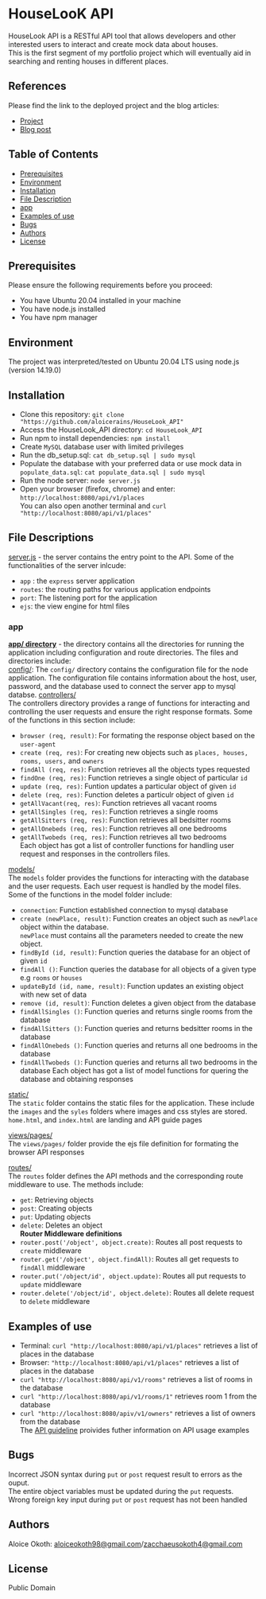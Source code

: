 # HouseLooK API    
HouseLook API is a RESTful API tool that allows developers and other interested users to interact and create mock data about houses.    
This is the first segment of my portfolio project which will eventually aid in searching and renting houses in different places. 
## References
Please find the link to the deployed project and the blog articles:
* [Project](https://web-02.onezacchaeus.tech/api/v1)   
* [Blog post](https://medium.com/@zacchaeusokoth4/houselook-api-cd31acb58d4)  

## Table of Contents
* [Prerequisites](#prere)
* [Environment](#env)
* [Installation](#install)
* [File Description](#fd)
* [app](#app)
* [Examples of use](#examples)
* [Bugs](#bugs)
* [Authors](#auth)
* [License](#license)

<a name="prere"></a>
## Prerequisites    
Please ensure the following requirements before you proceed:    
* You have Ubuntu 20.04 installed in your machine
* You have node.js installed
* You have npm manager

<a name="env"></a>
## Environment
The project was interpreted/tested on Ubuntu 20.04 LTS using node.js (version 14.19.0)    

<a name="install"></a>
## Installation    
* Clone this repository: `git clone "https://github.com/aloicerains/HouseLook_API"`
* Access the HouseLook_API directory: `cd HouseLook_API`
* Run npm to install dependencies: `npm install`
* Create `MySQL` database user with limited privileges
* Run the db_setup.sql: `cat db_setup.sql | sudo mysql`  
* Populate the database with your preferred data or use mock data in `populate_data.sql`: `cat populate_data.sql | sudo mysql`  
* Run the node server: `node server.js`
* Open your browser (firefox, chrome) and enter: `http://localhost:8080/api/v1/places`   
You can also open another terminal and `curl "http://localhost:8080/api/v1/places"`   

<a name="fd"></a>
## File Descriptions
[server.js](https://github.com/aloicerains/HouseLook_API/blob/master/server.js) - the server contains the entry point to the API. Some of the functionalities of the server inlcude:   
* `app` : the `express` server application
* `routes`: the routing paths for various application endpoints
* `port`: The listening port for the application
* `ejs`: the view engine for html files

<a name="app"></a>
### app
[**app/ directory**](https://github.com/aloicerains/HouseLook_API/tree/master/app) - the directory contains all the directories for running the application including configuration and route directories. The files and directories include:  
[config/](https://github.com/aloicerains/HouseLook_API/tree/master/app/config):
The `config/` directory contains the configuration file for the node application. The configuration file contains information about the host, user, password, and the database used to connect the server app to mysql databse.
[controllers/](https://github.com/aloicerains/HouseLook_API/tree/master/app/controllers)    
The controllers directory provides a range of functions for interacting and controlling the user requests and ensure the right response formats. Some of the functions in this section include:
* `browser (req, result)`: For formating the response object based on the `user-agent`
* `create (req, res)`: For creating new objects such as `places, houses, rooms, users,` and `owners`
* `findAll (req, res)`: Function retrieves all the objects types requested
* `findOne (req, res)`: Function retrieves a single object of particular `id`
* `update (req, res)`: Funtion updates a particular object of given `id`
* `delete (req, res)`: Function deletes a particulr object of given `id`
* `getAllVacant(req, res)`: Function retrieves all vacant rooms
* `getAllSingles (req, res)`: Function retrieves a single rooms
* `getAllSitters (req, res)`: Function retrieves all bedsitter rooms
* `getAllOnebeds (req, res)`: Function retrieves all one bedrooms 
* `getAllTwobeds (req, res)`: Function retrieves all two bedrooms    
Each object has got a list of controller functions for handling user request and responses in the controllers files.

[models/](https://github.com/aloicerains/HouseLook_API/tree/master/app/models)     
The `models` folder provides the functions for interacting with the database and the user requests. Each user request is handled by the model files. Some of the functions in the model folder include:
* `connection`: Function established connection to mysql database
* `create (newPlace, result)`: Function creates an object such as  `newPlace` object within the database.   
`newPlace` must contains all the parameters needed to create the new object.
* `findById (id, result)`: Function queries the database for an object of given `id`
* `findAll ()`: Function queries the database for all objects of a given type e.g `rooms` or `houses`
* `updateById (id, name, result)`: Function updates an existing object with new set of data
* `remove (id, result)`: Function deletes a given object from the database
* `findAllSingles ()`: Function queries and returns single rooms from the database
* `findAllSitters ()`: Function queries and returns bedsitter rooms in the database
* `findAllOnebeds ()`: Function queries and returns all one bedrooms in the database
* `findAllTwobeds ()`: Function queries and returns all two bedrooms in the database
Each object has got a list of model functions for quering the database and obtaining responses    

[static/](https://github.com/aloicerains/HouseLook_API/tree/master/static)    
The `static` folder contains the static files for the application. These include the `images` and the `syles` folders where images and css styles are stored.    
`home.html`, and `index.html` are landing and API guide pages

[views/pages/](https://github.com/aloicerains/HouseLook_API/tree/master/views/pages)    
The `views/pages/` folder provide the ejs file definition for formating the browser API responses    

[routes/](https://github.com/aloicerains/HouseLook_API/tree/master/app/routes)    
The `routes` folder defines the API methods and the corresponding route middleware to use. The methods include:   
* `get`: Retrieving objects
* `post`: Creating objects
* `put`: Updating objects
* `delete`: Deletes an object  
**Router Middleware definitions**   
* `router.post('/object', object.create)`: Routes all post requests to `create` middleware
* `router.get('/object', object.findAll)`: Routes all get requests to `findAll` middleware
* `router.put('/object/id', object.update)`: Routes all put requests to `update` middleware
* `router.delete('/object/id', object.delete)`: Routes all delete request to `delete` middleware

<a name="examples"></a>
## Examples of use
* Terminal: `curl "http://localhost:8080/api/v1/places"` retrieves a list of places in the database
* Browser: `"http://localhost:8080/api/v1/places"` retrieves a list of places in the database
* `curl "http://localhost:8080/api/v1/rooms"` retrieves a list of rooms in the database
* `curl "http://localhost:8080/api/v1/rooms/1"` retrieves room 1 from the database
* `curl "http://localhost:8080/apiv/v1/owners"` retrieves a list of owners from the database    
The [API guideline](https://web-02.onezacchaeus.tech/api/v1/) proivides futher information on API usage examples

<a name="bugs"></a>
## Bugs
Incorrect JSON syntax during `put` or `post` request result to errors as the ouput.  
The entire object variables must be updated during the `put` requests.    
Wrong foreign key input during `put` or `post` request has not been handled

<a name="auth"></a>
## Authors
Aloice Okoth: aloiceokoth98@gmail.com/zacchaeusokoth4@gmail.com

<a name="license"></a>
## License
Public Domain
